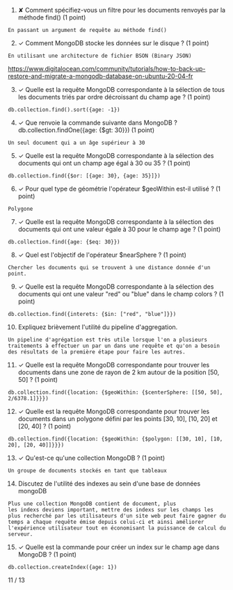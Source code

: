 1. ✘ Comment spécifiez-vous un filtre pour les documents renvoyés par la méthode find() (1 point)
```
En passant un argument de requête au méthode find()
```

2. ✓  Comment MongoDB stocke les données sur le disque ? (1 point)
```
En utilisant une architecture de fichier BSON (Binary JSON)
```

https://www.digitalocean.com/community/tutorials/how-to-back-up-restore-and-migrate-a-mongodb-database-on-ubuntu-20-04-fr

3. ✓ Quelle est la requête MongoDB correspondante à la sélection de tous les documents triés par ordre décroissant du champ age ? (1 point)
```
db.collection.find().sort({age: -1})
```

4. ✓ Que renvoie la commande suivante dans MongoDB ?  db.collection.findOne({age: {$gt: 30}}) (1 point)
```
Un seul document qui a un âge supérieur à 30
```

5. ✓ Quelle est la requête MongoDB correspondante à la sélection des documents qui ont un champ age égal à 30 ou 35 ? (1 point)
```
db.collection.find({$or: [{age: 30}, {age: 35}]}) 
```

6. ✓ Pour quel type de géométrie l'opérateur $geoWithin est-il utilisé ? (1 point)
```
Polygone
```

7. ✓ Quelle est la requête MongoDB correspondante à la sélection des documents qui ont une valeur égale à 30 pour le champ age ? (1 point)
```
db.collection.find({age: {$eq: 30}})
```

8. ✓ Quel est l'objectif de l'opérateur $nearSphere ? (1 point)
```
Chercher les documents qui se trouvent à une distance donnée d'un point.
```

9. ✓ Quelle est la requête MongoDB correspondante à la sélection des documents qui ont une valeur "red" ou "blue" dans le champ colors ? (1 point)
```
db.collection.find({interets: {$in: ["red", "blue"]}})
```

10. Expliquez brièvement l'utilité du pipeline d'aggregation.
```
Un pipeline d'agrégation est très utile lorsque l'on a plusieurs traitements à effectuer un par un dans une requête et qu'on a besoin des résultats de la première étape pour faire les autres.
```

11. ✓ Quelle est la requête MongoDB correspondante pour trouver les documents dans une zone de rayon de 2 km autour de la position [50, 50] ? (1 point)
```
db.collection.find({location: {$geoWithin: {$centerSphere: [[50, 50], 2/6378.1]}}})
```

12. ✓ Quelle est la requête MongoDB correspondante pour trouver les documents dans un polygone défini par les points [30, 10], [10, 20] et [20, 40] ? (1 point)
```
db.collection.find({location: {$geoWithin: {$polygon: [[30, 10], [10, 20], [20, 40]]}}})
```

13. ✓ Qu'est-ce qu'une collection MongoDB ? (1 point)
```
Un groupe de documents stockés en tant que tableaux
```

14. Discutez de l'utilité des indexes au sein d'une base de données mongoDB
```
Plus une collection MongoDB contient de document, plus les indexs deviens important, mettre des indexs sur les champs les plus recherché par les utilisateurs d'un site web peut faire gagner du temps a chaque requête émise depuis celui-ci et ainsi améliorer l'expérience utilisateur tout en économisant la puissance de calcul du serveur.
```

15. ✓ Quelle est la commande pour créer un index sur le champ age dans MongoDB ? (1 point)
```
db.collection.createIndex({age: 1})
```

11 / 13